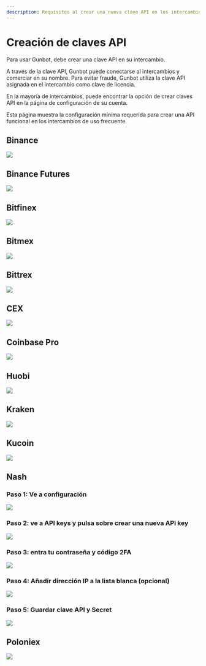 ```yaml
---
description: Requisitos al crear una nueva clave API en los intercambios soportados.
---
```


# Creación de claves API

Para usar Gunbot, debe crear una clave API en su intercambio.

A través de la clave API, Gunbot puede conectarse al intercambios y comerciar en su nombre. Para evitar fraude, Gunbot utiliza la clave API asignada en el intercambio como clave de licencia.

En la mayoría de intercambios, puede encontrar la opción de crear claves API en la página de configuración de su cuenta.

Esta página muestra la configuración mínima requerida para crear una API funcional en los intercambios de uso frecuente.

## Binance

![](https://raw.githubusercontent.com/boekenbox/gitbook-images/master/binance.png)

## Binance Futures

![](https://raw.githubusercontent.com/boekenbox/gitbook-images/master/binance.jpg)

## Bitfinex

![](https://raw.githubusercontent.com/boekenbox/gitbook-images/master/bitfinex.png)

## Bitmex

![](https://raw.githubusercontent.com/boekenbox/gitbook-images/master/bitmex.png)

## Bittrex

![](https://raw.githubusercontent.com/boekenbox/gitbook-images/master/bittrex.jpg)

## CEX

![](https://raw.githubusercontent.com/boekenbox/gitbook-images/master/cex.png)

## Coinbase Pro

![](https://raw.githubusercontent.com/boekenbox/gitbook-images/master/gdax.png)

## Huobi

![](../../.gitbook/assets/image%20%28106%29.png)

## Kraken

![](https://raw.githubusercontent.com/boekenbox/gitbook-images/master/kraken.png)

## Kucoin

![](https://raw.githubusercontent.com/boekenbox/gitbook-images/master/kucoin.png)

## Nash

### Paso 1: Ve a configuración

![](../../.gitbook/assets/image%20%2868%29.png)

### Paso 2: ve a API keys y pulsa sobre crear una nueva API key

![](../../.gitbook/assets/image%20%2865%29.png)

### Paso 3: entra tu contraseña y código 2FA

![](../../.gitbook/assets/image%20%2867%29.png)

### Paso 4: Añadir dirección IP a la lista blanca \(opcional\)

![](../../.gitbook/assets/image%20%2866%29.png)

### Paso 5: Guardar clave API y Secret

![](../../.gitbook/assets/image%20%2869%29.png)

## Poloniex

![](https://raw.githubusercontent.com/boekenbox/gitbook-images/master/poloniex.png)

